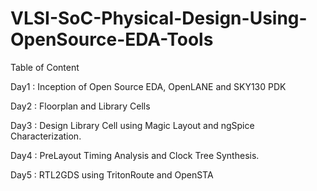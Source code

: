 # VLSI-SoC-Physical-Design-Using-OpenSource-EDA-Tools

Table of Content

Day1 : Inception of Open Source EDA, OpenLANE and SKY130 PDK

Day2 : Floorplan and Library Cells

Day3 : Design Library Cell using Magic Layout and ngSpice Characterization.

Day4 : PreLayout Timing Analysis and Clock Tree Synthesis.

Day5 : RTL2GDS using TritonRoute and OpenSTA


